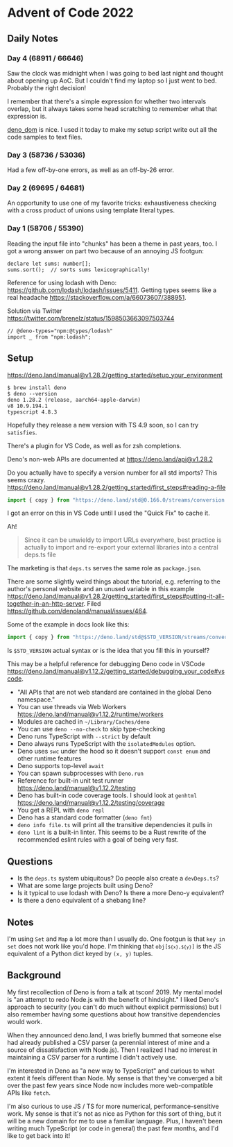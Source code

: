 # Advent of Code 2022

## Daily Notes

### Day 4 (68911 / 66646)

Saw the clock was midnight when I was going to bed last night and thought about opening up AoC. But I couldn't find my laptop so I just went to bed. Probably the right decision!

I remember that there's a simple expression for whether two intervals overlap, but it always takes some head scratching to remember what that expression is.

[deno_dom](https://deno.land/x/deno_dom@v0.1.36-alpha) is nice. I used it today to make my setup script write out all the code samples to text files.

### Day 3 (58736 / 53036)

Had a few off-by-one errors, as well as an off-by-26 error.

### Day 2 (69695 / 64681)

An opportunity to use one of my favorite tricks: exhaustiveness checking with a cross product of unions using template literal types.

### Day 1 (58706 / 55390)

Reading the input file into "chunks" has been a theme in past years, too.
I got a wrong answer on part two because of an annoying JS footgun:

    declare let sums: number[];
    sums.sort();  // sorts sums lexicographically!

Reference for using lodash with Deno: <https://github.com/lodash/lodash/issues/5411>. Getting types seems like a real headache https://stackoverflow.com/a/66073607/388951.

Solution via Twitter https://twitter.com/brenelz/status/1598503663097503744

    // @deno-types="npm:@types/lodash"
    import _ from "npm:lodash";

## Setup

https://deno.land/manual@v1.28.2/getting_started/setup_your_environment

    $ brew install deno
    $ deno --version
    deno 1.28.2 (release, aarch64-apple-darwin)
    v8 10.9.194.1
    typescript 4.8.3

Hopefully they release a new version with TS 4.9 soon, so I can try `satisfies`.

There's a plugin for VS Code, as well as for zsh completions.

Deno's non-web APIs are documented at <https://deno.land/api@v1.28.2>

Do you actually have to specify a version number for all std imports? This seems crazy. <https://deno.land/manual@v1.28.2/getting_started/first_steps#reading-a-file>

```ts
import { copy } from "https://deno.land/std@0.166.0/streams/conversion.ts";
```

I got an error on this in VS Code until I used the "Quick Fix" to cache it.

Ah!

> Since it can be unwieldy to import URLs everywhere, best practice is actually to import and re-export your external libraries into a central deps.ts file

The marketing is that `deps.ts` serves the same role as `package.json`.

There are some slightly weird things about the tutorial, e.g. referring to the author's personal website and an unused variable in this example <https://deno.land/manual@v1.28.2/getting_started/first_steps#putting-it-all-together-in-an-http-server>. Filed <https://github.com/denoland/manual/issues/464>.

Some of the example in docs look like this:

```ts
import { copy } from "https://deno.land/std@$STD_VERSION/streams/conversion.ts";
```

Is `$STD_VERSION` actual syntax or is the idea that you fill this in yourself?

This may be a helpful reference for debugging Deno code in VSCode <https://deno.land/manual@v1.12.2/getting_started/debugging_your_code#vscode>.

- "All APIs that are not web standard are contained in the global Deno namespace."
- You can use threads via Web Workers <https://deno.land/manual@v1.12.2/runtime/workers>
- Modules are cached in `~/Library/Caches/deno`
- You can use `deno --no-check` to skip type-checking
- Deno runs TypeScript with `--strict` by default
- Deno always runs TypeScript with the `isolatedModules` option.
- Deno uses `swc` under the hood so it doesn't support `const enum` and other runtime features
- Deno supports top-level `await`
- You can spawn subprocesses with `Deno.run`
- Reference for built-in unit test runner https://deno.land/manual@v1.12.2/testing
- Deno has built-in code coverage tools. I should look at `genhtml` https://deno.land/manual@v1.12.2/testing/coverage
- You get a REPL with `deno repl`
- Deno has a standard code formatter (`deno fmt`)
- `deno info file.ts` will print all the transitive dependencies it pulls in
- `deno lint` is a built-in linter. This seems to be a Rust rewrite of the recommended eslint rules with a goal of being very fast.

## Questions

- Is the `deps.ts` system ubiquitous? Do people also create a `devDeps.ts`?
- What are some large projects built using Deno?
- Is it typical to use lodash with Deno? Is there a more Deno-y equivalent?
- Is there a deno equivalent of a shebang line?

## Notes

I'm using `Set` and `Map` a lot more than I usually do. One footgun is that `key in set` does not work like you'd hope.
I'm thinking that <code>obj[`${x},${y}`]</code> is the JS equivalent of a Python dict keyed by `(x, y)` tuples.

## Background

My first recollection of Deno is from a talk at tsconf 2019. My mental model is "an attempt to redo Node.js with the benefit of hindsight." I liked Deno's approach to security (you can't do much without explicit permissions) but I also remember having some questions about how transitive dependencies would work.

When they announced deno.land, I was briefly bummed that someone else had already published a CSV parser (a perennial interest of mine and a source of dissatisfaction with Node.js). Then I realized I had no interest in maintaining a CSV parser for a runtime I didn't actively use.

I'm interested in Deno as "a new way to TypeScript" and curious to what extent it feels different than Node. My sense is that they've converged a bit over the past few years since Node now includes more web-compatible APIs like `fetch`.

I'm also curious to use JS / TS for more numerical, performance-sensitive work. My sense is that it's not as nice as Python for this sort of thing, but it will be a new domain for me to use a familiar language. Plus, I haven't been writing much TypeScript (or code in general) the past few months, and I'd like to get back into it!

